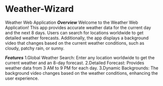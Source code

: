 # Weather-Wizard
Weather Web Application
***Overview***
Welcome to the Weather Web Application! This app provides accurate weather data for the current day and the next 8 days. Users can search for locations worldwide to get detailed weather forecasts. Additionally, the app displays a background video that changes based on the current weather conditions, such as cloudy, patchy rain, or sunny.

***Features***
1.Global Weather Search: Enter any location worldwide to get the current weather and an 8-day forecast.
2.Detailed Forecast: Provides weather data from 3 AM to 9 PM for each day.
3.Dynamic Backgrounds: The background video changes based on the weather conditions, enhancing the user experience.
